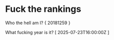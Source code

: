 # Fuck the rankings

Who the hell am I?
{ 20181259 }

What fucking year is it?
[ 2025-07-23T16:00:00Z ]
